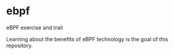# ebpf
eBPF exercise and trail

Learning about the benefits of eBPF technology is the goal of this repository.
